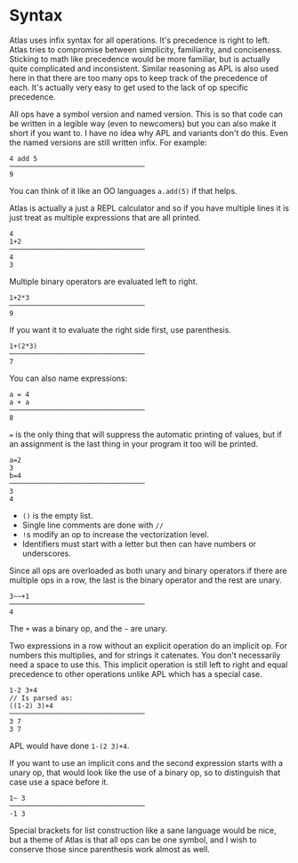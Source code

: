 # Syntax

Atlas uses infix syntax for all operations. It's precedence is right to left. Atlas tries to compromise between simplicity, familiarity, and conciseness. Sticking to math like precedence would be more familiar, but is actually quite complicated and inconsistent. Similar reasoning as APL is also used here in that there are too many ops to keep track of the precedence of each. It's actually very easy to get used to the lack of op specific precedence.

All ops have a symbol version and named version. This is so that code can be written in a legible way (even to newcomers) but you can also make it short if you want to. I have no idea why APL and variants don't do this. Even the named versions are still written infix. For example:

    4 add 5
    ──────────────────────────────────
    9

You can think of it like an OO languages `a.add(5)` if that helps.

Atlas is actually a just a REPL calculator and so if you have multiple lines it is just treat as multiple expressions that are all printed.

    4
    1+2
    ──────────────────────────────────
    4
    3

Multiple binary operators are evaluated left to right.

    1+2*3
    ──────────────────────────────────
    9

If you want it to evaluate the right side first, use parenthesis.

    1+(2*3)
    ──────────────────────────────────
    7

You can also name expressions:

    a = 4
    a + a
    ──────────────────────────────────
    8

`=` is the only thing that will suppress the automatic printing of values, but if an assignment is the last thing in your program it too will be printed.

    a=2
    3
    b=4
    ──────────────────────────────────
    3
    4

-   `()` is the empty list.
-   Single line comments are done with `//`
-   `!`s modify an op to increase the vectorization level.
-   Identifiers must start with a letter but then can have numbers or underscores.

Since all ops are overloaded as both unary and binary operators if there are multiple ops in a row, the last is the binary operator and the rest are unary.

    3~~+1
    ──────────────────────────────────
    4

The `+` was a binary op, and the `~` are unary.

Two expressions in a row without an explicit operation do an implicit op. For numbers this multiplies, and for strings it catenates. You don't necessarily need a space to use this. This implicit operation is still left to right and equal precedence to other operations unlike APL which has a special case.

    1-2 3+4
    // Is parsed as:
    ((1-2) 3)+4
    ──────────────────────────────────
    3 7
    3 7

APL would have done `1-(2 3)+4`.

If you want to use an implicit cons and the second expression starts with a unary op, that would look like the use of a binary op, so to distinguish that case use a space before it.

    1~ 3
    ──────────────────────────────────
    -1 3

Special brackets for list construction like a sane language would be nice, but a theme of Atlas is that all ops can be one symbol, and I wish to conserve those since parenthesis work almost as well.
